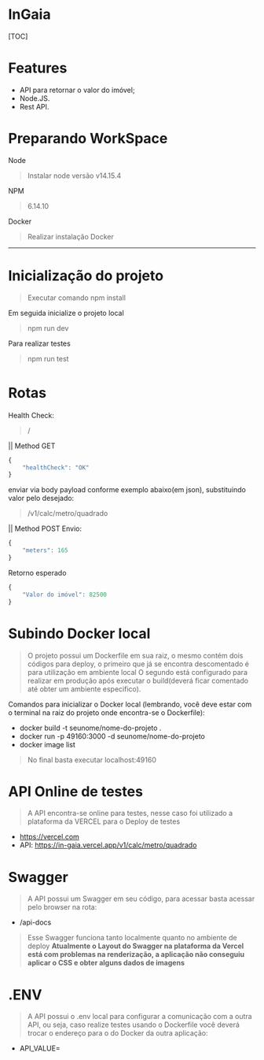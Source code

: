 # InGaia

[TOC]

# Features

- API para retornar o valor do imóvel;
- Node.JS.
- Rest API.

# Preparando WorkSpace
Node
> Instalar node versão v14.15.4

NPM
> 6.14.10

Docker
                    
> Realizar instalação Docker

------------

# Inicialização do projeto

> Executar comando npm install

Em seguida inicialize o projeto local
> npm run dev

Para realizar testes
> npm run test

# Rotas　
Health Check:
> / 

 || Method GET
```javascript
{
	"healthCheck": "OK"
}
```
enviar via body payload conforme exemplo abaixo(em json), substituindo valor pelo desejado:
> /v1/calc/metro/quadrado 

|| Method POST
Envio:
```javascript
{
	"meters": 165
}
```
Retorno esperado
```javascript
{
	"Valor do imóvel": 82500
}
```

# Subindo Docker local
> O projeto possui um Dockerfile em sua raiz, o mesmo contém dois códigos para deploy, o primeiro que já se encontra descomentado é para utilização em ambiente local
O segundo está configurado para realizar em produção após executar o build(deverá ficar comentado até obter um ambiente especifico).

Comandos para inicializar o Docker local (lembrando, você deve estar com o terminal na raiz do projeto onde encontra-se o Dockerfile):
- docker build -t seunome/nome-do-projeto .
- docker run -p 49160:3000 -d seunome/nome-do-projeto
- docker image list 
>No final basta executar localhost:49160

# API Online de testes
>A API encontra-se online para testes, nesse caso foi utilizado a plataforma da VERCEL para o Deploy de testes
- https://vercel.com
- API: https://in-gaia.vercel.app/v1/calc/metro/quadrado

# Swagger
>A API possui um Swagger em seu código, para acessar basta acessar pelo browser na rota:
- /api-docs

>Esse Swagger funciona tanto localmente quanto no ambiente de deploy
**Atualmente o Layout do Swagger na plataforma da Vercel está com problemas na renderização, a aplicação não conseguiu aplicar o CSS e obter alguns dados de imagens**

# .ENV
>A API possui o .env local para configurar a comunicação com a outra API, ou seja, caso realize testes usando o Dockerfile você deverá trocar o endereço para o do Docker da outra aplicação:
- API_VALUE=

